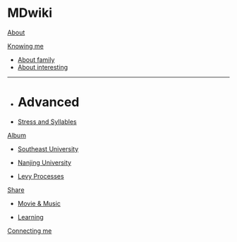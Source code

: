 # MDwiki

[About](index.md)

[Knowing me]()

  * [About family](kenglish/english-formula.md)
  * [About interesting](english/Phonetic-Phonics.md)
  - - - -
  * # Advanced
  * [Stress and Syllables](english/stress.md)

[Album]()

  * [Southeast University](album/2.md)
  * [Nanjing University](album/3.md)

  * [Levy Processes](album/levy_processes.md)
  
  
[Share]()

  * [Movie & Music](share/2.md)
  
  * [Learning](share/3.md)


[Connecting me](connecting/1.md)


<script src="https://polyfill.io/v3/polyfill.min.js?features=es6"></script>
<script id="MathJax-script" async src="https://cdn.jsdelivr.net/npm/mathjax@3/es5/tex-mml-chtml.js"></script>
